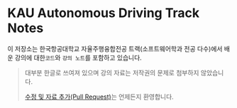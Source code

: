 # KAU Autonomous Driving Track Notes
이 저장소는 한국항공대학교 자율주행융합전공 트랙(소프트웨어학과 전공 다수)에서 배운 강의에 대한`코드`와 `강의 노트`를 포함하고 있습니다.

> 대부분 한글로 쓰여져 있으며 강의 자료는 저작권의 문제로 첨부하지 않았습니다.
>
> [수정 및 자료 추가(Pull Request)](https://git-scm.com/book/ko/v2/GitHub-GitHub-%ED%94%84%EB%A1%9C%EC%A0%9D%ED%8A%B8%EC%97%90-%EA%B8%B0%EC%97%AC%ED%95%98%EA%B8%B0)는 언제든지 환영합니다.